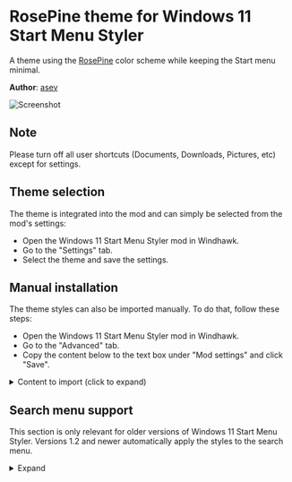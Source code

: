 # RosePine theme for Windows 11 Start Menu Styler

A theme using the [RosePine](https://rosepinetheme.com/) color scheme while
keeping the Start menu minimal.

**Author**: [asev](https://github.com/lunar-os)

![Screenshot](screenshot.png)

## Note

Please turn off all user shortcuts (Documents, Downloads, Pictures, etc) except
for settings.

## Theme selection

The theme is integrated into the mod and can simply be selected from the mod's
settings:

* Open the Windows 11 Start Menu Styler mod in Windhawk.
* Go to the "Settings" tab.
* Select the theme and save the settings.

## Manual installation

The theme styles can also be imported manually. To do that, follow these steps:

* Open the Windows 11 Start Menu Styler mod in Windhawk.
* Go to the "Advanced" tab.
* Copy the content below to the text box under "Mod settings" and click "Save".

<details>
<summary>Content to import (click to expand)</summary>

```json
{
  "controlStyles[0].target": "Windows.UI.Xaml.Controls.Grid#UndockedRoot",
  "controlStyles[0].styles[0]": "Width=350",
  "controlStyles[0].styles[1]": "Margin=0,-40,0,0",
  "controlStyles[1].target": "Windows.UI.Xaml.Controls.Grid#AllAppsRoot",
  "controlStyles[1].styles[0]": "Width=320",
  "controlStyles[1].styles[1]": "Transform3D:=<CompositeTransform3D TranslateX=\"-800\" />",
  "controlStyles[1].styles[2]": "Margin=-30,-60,0,0",
  "controlStyles[2].target": "Windows.UI.Xaml.Controls.Grid#ShowMoreSuggestions",
  "controlStyles[2].styles[0]": "Visibility=Collapsed",
  "controlStyles[3].target": "Windows.UI.Xaml.Controls.Grid#SuggestionsParentContainer",
  "controlStyles[3].styles[0]": "Visibility=Collapsed",
  "controlStyles[4].target": "Windows.UI.Xaml.Controls.Grid#TopLevelSuggestionsListHeader",
  "controlStyles[4].styles[0]": "Visibility=Collapsed",
  "controlStyles[5].target": "StartDocked.SearchBoxToggleButton",
  "controlStyles[5].styles[0]": "Margin=114,53,114,0",
  "controlStyles[5].styles[1]": "Background=#1f1d2e",
  "controlStyles[5].styles[2]": "BorderThickness=0",
  "controlStyles[6].target": "Windows.UI.Xaml.Controls.Grid#TopLevelRoot > Windows.UI.Xaml.Controls.Border",
  "controlStyles[6].styles[0]": "Visibility=Collapsed",
  "controlStyles[7].target": "Windows.UI.Xaml.Controls.Button#CloseAllAppsButton",
  "controlStyles[7].styles[0]": "Visibility=Collapsed",
  "controlStyles[8].target": "StartMenu.PinnedList",
  "controlStyles[8].styles[0]": "Height=340",
  "controlStyles[9].target": "StartDocked.NavigationPaneView#Margin",
  "controlStyles[9].styles[0]": "Margin=210,0,210,0",
  "controlStyles[10].target": "Windows.UI.Xaml.Controls.Border#AcrylicBorder",
  "controlStyles[10].styles[0]": "BorderThickness=1.5",
  "controlStyles[10].styles[1]": "CornerRadius=25",
  "controlStyles[10].styles[2]": "BorderBrush=#ebbcba",
  "controlStyles[10].styles[3]": "Background=#191724",
  "controlStyles[11].target": "StartDocked.StartSizingFramePanel",
  "controlStyles[11].styles[0]": "CornerRadius=25",
  "controlStyles[12].target": "Windows.UI.Xaml.Controls.FontIcon > Windows.UI.Xaml.Controls.Grid > Windows.UI.Xaml.Controls.TextBlock",
  "controlStyles[12].styles[0]": "Foreground=#eb6f92",
  "controlStyles[13].target": "Windows.UI.Xaml.Controls.TextBlock#AppDisplayName",
  "controlStyles[13].styles[0]": "Foreground=#e0def4",
  "controlStyles[14].target": "Windows.UI.Xaml.Controls.TextBlock#DisplayName",
  "controlStyles[14].styles[0]": "Visibility=Collapsed",
  "controlStyles[15].target": "Windows.UI.Xaml.Controls.TextBlock#PinnedListHeaderText",
  "controlStyles[15].styles[0]": "Visibility=Collapsed",
  "controlStyles[16].target": "Windows.UI.Xaml.Controls.TextBlock#AllAppsHeading",
  "controlStyles[16].styles[0]": "Visibility=Collapsed",
  "controlStyles[17].target": "StartDocked.StartSizingFrame",
  "controlStyles[17].styles[0]": "MaxHeight=580",
  "controlStyles[18].target": "Windows.UI.Xaml.Controls.Grid#UserTileIcon",
  "controlStyles[18].styles[0]": "Visibility=Collapsed",
  "controlStyles[19].target": "Windows.UI.Xaml.Controls.Border#AcrylicOverlay",
  "controlStyles[19].styles[0]": "Opacity=0",
  "controlStyles[20].target": "StartMenu.PinnedListTile > Windows.UI.Xaml.Controls.Grid#Root",
  "controlStyles[20].styles[0]": "Padding=0,25,0,0",
  "controlStyles[21].target": "Windows.UI.Xaml.Controls.Grid#DroppedFlickerWorkaroundWrapper > Windows.UI.Xaml.Controls.Border#BackgroundBorder",
  "controlStyles[21].styles[0]": "BorderBrush=#191724",
  "controlStyles[21].styles[1]": "BorderThickness=5",
  "controlStyles[21].styles[2]": "Background=#1f1d2e",
  "controlStyles[21].styles[3]": "CornerRadius=20",
  "controlStyles[22].target": "StartDocked.PowerOptionsView",
  "controlStyles[22].styles[0]": "Margin=-260,0,0,0",
  "controlStyles[23].target": "StartDocked.NavigationPaneButton#PowerButton > Windows.UI.Xaml.Controls.Grid > Windows.UI.Xaml.Controls.Border#BackgroundBorder",
  "controlStyles[23].styles[0]": "Background=#1f1d2e",
  "controlStyles[23].styles[1]": "CornerRadius=20",
  "controlStyles[24].target": "Windows.UI.Xaml.Controls.TextBlock[Text=]",
  "controlStyles[24].styles[0]": "Text=      ",
  "controlStyles[25].target": "StartDocked.NavigationPaneButton#PowerButton",
  "controlStyles[25].styles[0]": "Width=120",
  "controlStyles[26].target": "Windows.UI.Xaml.Controls.Grid#InnerContent > Windows.UI.Xaml.Shapes.Rectangle",
  "controlStyles[26].styles[0]": "Margin=150,53,134,0",
  "controlStyles[27].target": "Windows.UI.Xaml.Controls.TextBlock#PlaceholderText",
  "controlStyles[27].styles[0]": "Text=Search",
  "controlStyles[27].styles[1]": "Foreground=#524f67",
  "controlStyles[27].styles[2]": "FontFamily=JetBrainsMono NF",
  "controlStyles[28].target": "Windows.UI.Xaml.Controls.TextBlock[Text=]",
  "controlStyles[28].styles[0]": "Foreground=#c4a7e7",
  "controlStyles[29].target": "StartDocked.UserTileView",
  "controlStyles[29].styles[0]": "Visibility=Collapsed",
  "controlStyles[30].target": "Windows.UI.Xaml.Controls.Grid#ContentBorder > Windows.UI.Xaml.Controls.Border#BackgroundBorder",
  "controlStyles[30].styles[0]": "Background=#1f1d2e",
  "controlStyles[30].styles[1]": "CornerRadius=20",
  "controlStyles[31].target": "Windows.UI.Xaml.Controls.TextBlock[Text=]",
  "controlStyles[31].styles[0]": "Foreground=#c4a7e7",
  "controlStyles[32].target": "StartDocked.AppListView#NavigationPanePlacesListView",
  "controlStyles[32].styles[0]": "Margin=0,0,-38,0",
  "controlStyles[33].target": "Windows.UI.Xaml.Controls.Border#AppBorder",
  "controlStyles[33].styles[0]": "Background=#191724",
  "controlStyles[33].styles[1]": "BorderThickness=1.5",
  "controlStyles[33].styles[2]": "BorderBrush=#ebbcba",
  "controlStyles[33].styles[3]": "CornerRadius=25",
  "controlStyles[34].target": "Windows.UI.Xaml.Controls.Grid#OuterBorderGrid",
  "controlStyles[34].styles[0]": "CornerRadius=25",
  "controlStyles[35].target": "Windows.UI.Xaml.Controls.Border#TaskbarSearchBackground",
  "controlStyles[35].styles[0]": "BorderThickness=1.5",
  "controlStyles[35].styles[1]": "BorderBrush=#ebbcba",
  "controlStyles[36].target": "StartDocked.LauncherFrame > Grid#RootGrid > Grid#RootContent",
  "controlStyles[36].styles[0]": "MaxWidth=500",
  "controlStyles[36].styles[1]": "Width=500",
  "controlStyles[36].styles[2]": "MinWidth=500",
  "controlStyles[37].target": "StartDocked.StartSizingFramePanel",
  "controlStyles[37].styles[0]": "MaxWidth=500",
  "controlStyles[37].styles[1]": "Width=500",
  "controlStyles[37].styles[2]": "MinWidth=500",
  "controlStyles[38].target": "StartDocked.LauncherFrame > Grid#RootGrid > Grid#RootContent",
  "controlStyles[38].styles[0]": "MaxWidth=500",
  "controlStyles[38].styles[1]": "Width=500",
  "controlStyles[38].styles[2]": "MinWidth=500",
  "controlStyles[39].target": "StartDocked.StartSizingFrame",
  "controlStyles[39].styles[0]": "MinWidth=500",
  "controlStyles[39].styles[1]": "Width=500",
  "controlStyles[39].styles[2]": "MaxWidth=500",
  "controlStyles[40].target": "StartMenu:ExpandedFolderList",
  "controlStyles[40].styles[0]": "Margin=-50,0,-50,0"
}
```
</details>

## Search menu support

This section is only relevant for older versions of Windows 11 Start Menu
Styler. Versions 1.2 and newer automatically apply the styles to the search
menu.

<details>
<summary>Expand</summary>

To add this feature go to Start Menu Styler > **Advanced** > **Custom process
inclusion list**, add `SearchHost.exe` to the process list and click save.

![Search menu support screenshot](screenshot-search-menu.png)
</details>
